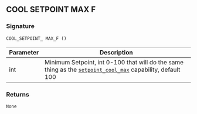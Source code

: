 ## COOL SETPOINT MAX F


### Signature

`COOL_SETPOINT_ MAX_F ()`


| Parameter | Description |
| --- | --- |
| int | Minimum Setpoint, int 0-100 that will do the same thing as the [`setpoint_cool_max`][1] capability, default 100 |


### Returns

`None
`

[1]:	https://snap-one.github.io/docs-driverworks-proxyprotocol/#thermostat-capabilities